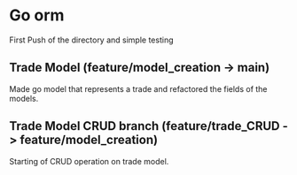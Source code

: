# Go orm

First Push of the directory and simple testing

## Trade Model (feature/model_creation -> main)

Made go model that represents a trade and refactored the fields of the models.

## Trade Model CRUD branch (feature/trade_CRUD -> feature/model_creation)

Starting of CRUD operation on trade model.
